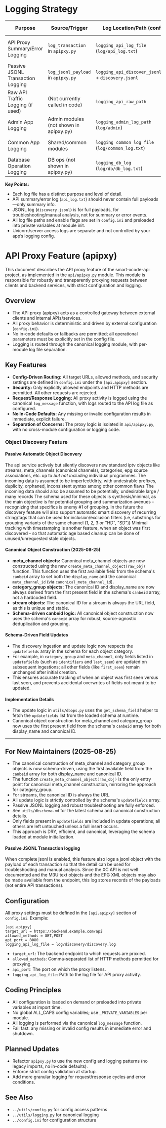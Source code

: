 # Logging Strategy

| Purpose                                 | Source/Trigger                              | Log Location/Path (config)                  | Content/Detail Level                                 | Notes                                                      |
|------------------------------------------|---------------------------------------------|---------------------------------------------|-----------------------------------------------------|------------------------------------------------------------|
| API Proxy Summary/Error Logging          | `log_transaction` in `apipxy.py`            | `logging_api_log_file` (`log/api_log.txt`)  | Method, URL, status, headers (no bodies/payloads)   | For high-level events, warnings, errors only               |
| Passive JSONL Transaction Logging        | `log_jsonl_payload` in `apipxy.py`          | `logging_api_discover_jsonl_path` + `discovery.jsonl` | Full backend payload (JSON or raw text), timestamp   | For troubleshooting/manual analysis, not summary log       |
| Raw API Traffic Logging (if used)        | (Not currently called in code)              | `logging_api_raw_path`                      | (Intended for raw HTTP traffic, not currently active)| Placeholder for future raw traffic logging                 |
| Admin App Logging                        | Admin modules (not shown in apipxy.py)      | `logging_admin_log_path` (`log/admin`)      | Admin events, errors, warnings                      | Controlled by admin config section                         |
| Common App Logging                       | Shared/common modules                       | `logging_common_log_file` (`log/common_log.txt`) | General app-level events, warnings, errors           | Used if not admin/api context                              |
| Database Operation Logging               | DB ops (not shown in apipxy.py)             | `logging_db_log` (`log/db/db_log.txt`)      | DB operation events, errors                         | Controlled by dbops config section                         |

**Key Points:**
- Each log file has a distinct purpose and level of detail.
- API summary/error log (`api_log.txt`) should never contain full payloads—only summary info.
- JSONL log (`discovery.jsonl`) is for full payloads, for troubleshooting/manual analysis, not for summary or error events.
- All log file paths and enable flags are set in `config.ini` and preloaded into private variables at module init.
- Uvicorn/server access logs are separate and not controlled by your app’s logging config.

# API Proxy Feature (apipxy)

This document describes the API proxy feature of the smart-xcode-api project, as implemented in the `api/apipxy.py` module. This module is responsible for robustly and transparently proxying requests between clients and backend services, with strict configuration and logging.

## Overview
- The API proxy (apipxy) acts as a controlled gateway between external clients and internal APIs/services.
- All proxy behavior is deterministic and driven by external configuration (`config.ini`).
- No in-code defaults or fallbacks are permitted; all operational parameters must be explicitly set in the config file.
- Logging is routed through the canonical logging module, with per-module log file separation.

## Key Features
- **Config-Driven Routing:** All target URLs, allowed methods, and security settings are defined in `config.ini` under the `[api.apipxy]` section.
- **Security:** Only explicitly allowed endpoints and HTTP methods are permitted. All other requests are rejected.
- **Request/Response Logging:** All proxy activity is logged using the canonical `log_message` function, with logs routed to the API log file as configured.
- **No In-Code Defaults:** Any missing or invalid configuration results in immediate, explicit failure.
- **Separation of Concerns:** The proxy logic is isolated in `api/apipxy.py`, with no cross-module configuration or logging code.

### Object Discovery Feature
#### Passive Automatic Object Discovery
The api service actively but silently discovers new standard iptv objects like streams, meta_channels (canonical channels), categories, epg source associations, etc. up to *but not including* individual programmes.
The incoming data is assumed to be imperfect/dirty, with undesirable prefixes, duplicity, orphaned, inconsistent syntax among other common flaws
The incoming data should also be assumed to be potentially, undesirable large / many records
The schema used for these objects is synthesis/minimal, as the main objective is for potential grouping and summarization avenues - recognizing that specifics is enemy #1 of grouping.
In the future the discovery feature will also support automatic smart discovery of recurring string/tags that can be used for inclusion/exclusion filters (i.e, substrings for grouping variants of the same channel (1, 2, 3 or "HD", "SD"))
Minimal tracking with timestamping is another feature, when an object was first discovered - so that automatic age based cleanup can be done of unused/unrequested stale objects.


#### Canonical Object Construction (2025-08-25)

- **meta_channel objects:** Canonical meta_channel objects are now constructed using the new `create_meta_channel_object(raw_obj)` function. This function uses the first available field from the schema's `canbeid` array to set both the `display_name` and the canonical `meta_channel_id` (via `canonical_meta_channel_id`).
- **category_group objects:** The canonical ID and display_name are now always derived from the first present field in the schema's `canbeid` array, not a hardcoded field.
- **stream objects:** The canonical ID for a stream is always the URL field, as this is unique and stable.
- **Schema-driven canbeid logic:** All canonical object construction now uses the schema's `canbeid` array for robust, source-agnostic deduplication and grouping.

#### Schema-Driven Field Updates

- The discovery ingestion and update logic now respects the `updatefields` array in the schema for each object category.
- For example, in `category_group` and `meta_channel`, only fields listed in `updatefields` (such as `identifiers` and `last_seen`) are updated on subsequent ingestions; all other fields (like `first_seen`) remain unchanged after initial creation.
- This ensures accurate tracking of when an object was first seen versus last seen, and prevents accidental overwrites of fields not meant to be updated.

#### Implementation Details

- The update logic in `utils/dbops.py` uses the `get_schema_field` helper to fetch the `updatefields` list from the loaded schema at runtime.
- Canonical object construction for meta_channel and category_group now uses the first present field from the schema's `canbeid` array for both display_name and canonical ID.
---

## For New Maintainers (2025-08-25)

- The canonical construction of meta_channel and category_group objects is now schema-driven, using the first available field from the `canbeid` array for both display_name and canonical ID.
- The function `create_meta_channel_object(raw_obj)` is the only entry point for canonical meta_channel construction, mirroring the approach for category_group.
- For streams, the canonical ID is always the URL.
- All update logic is strictly controlled by the schema's `updatefields` array.
- Passive JSONL logging and robust troubleshooting are fully enforced.
- See `utils/dbschema.md` for the latest schema and canonical construction details.
- Only fields present in `updatefields` are included in update operations; all others are left untouched unless a full insert occurs.
- This approach is DRY, efficient, and canonical, leveraging the schema loaded at module initialization.

#### Passive JSONL Transaction logging
When complete jsonl is enabled, this feature also logs a jsonl object with the payload of each transaction so that the detail can be used for troubleshooting and manual analysis.
Since the XC API is not well documented and the M3U text objects and the EPG XML objects may also be made available from the endpoint, this log stores records of the payloads (not entire API transactions).

## Configuration
All proxy settings must be defined in the `[api.apipxy]` section of `config.ini`. Example:

```
[api.apipxy]
target_url = https://backend.example.com/api
allowed_methods = GET,POST
api_port = 8080
logging_api_log_file = log/discovery/discovery.log
```

- `target_url`: The backend endpoint to which requests are proxied.
- `allowed_methods`: Comma-separated list of HTTP methods permitted for proxying.
- `api_port`: The port on which the proxy listens.
- `logging_api_log_file`: Path to the log file for API proxy activity.

## Coding Principles
- All configuration is loaded on demand or preloaded into private variables at import time.
- No global ALL_CAPS config variables; use `_PRIVATE_VARIABLES` per module.
- All logging is performed via the canonical `log_message` function.
- Fail fast: any missing or invalid config results in immediate error and shutdown.

## Planned Updates
- Refactor `apipxy.py` to use the new config and logging patterns (no legacy imports, no in-code defaults).
- Enforce strict config validation at startup.
- Add more granular logging for request/response cycles and error conditions.

## See Also
- `../utils/config.py` for config access patterns
- `../utils/logging.py` for canonical logging
- `../config.ini` for configuration structure
